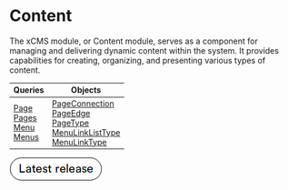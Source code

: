 # Content

The xCMS module, or Content module, serves as a component for managing and delivering dynamic content within the system. It provides capabilities for creating, organizing, and presenting various types of content.

| Queries                                                                        	| Objects                                        	| 
|-------------------------------------------------------------------------------	|-------------------------------------------------	|
| [Page](Queries/page.md)<br> [Pages](Queries/pages.md)<br> [Menu](Queries/menu.md)<br>[Menus](Queries/menus.md)| [PageConnection](Objects/PageConnection.md)<br> [PageEdge](Objects/PageEdge.md)<br> [PageType](Objects/PageType.md)<br> [MenuLinkListType](Objects/MenuLinkListType.md) <br>[MenuLinkType](Objects/MenuLinkType.md) |

[![Download module](../media/latest_release.png)](https://github.com/VirtoCommerce/vc-module-x-cms/releases/latest)
